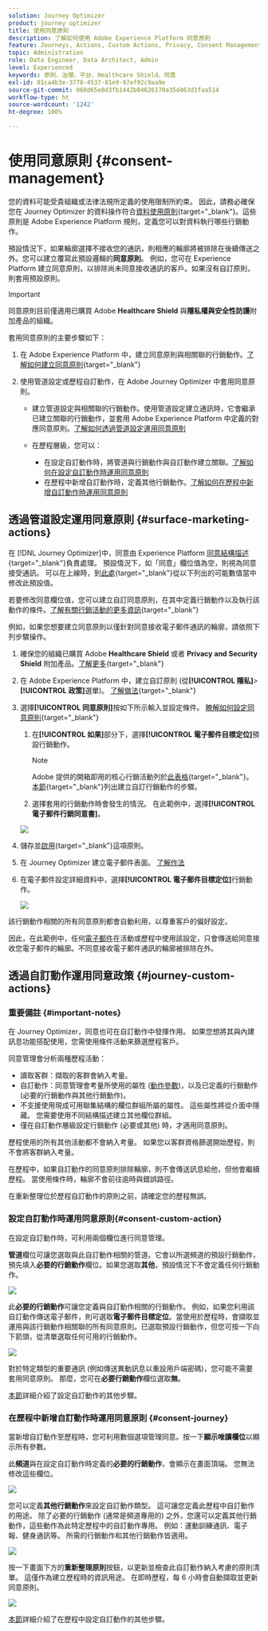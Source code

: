 ```yaml
---
solution: Journey Optimizer
product: journey optimizer
title: 使用同意原則
description: 了解如何使用 Adobe Experience Platform 同意原則
feature: Journeys, Actions, Custom Actions, Privacy, Consent Management
topic: Administration
role: Data Engineer, Data Architect, Admin
level: Experienced
keywords: 原則、治理、平台、Healthcare Shield、同意
exl-id: 01ca4b3e-3778-4537-81e9-97ef92c9aa9e
source-git-commit: 060d65e8d3fb1442b04626170a35d463d1faa514
workflow-type: ht
source-wordcount: '1242'
ht-degree: 100%

---
```


# 使用同意原則 {#consent-management}

您的資料可能受貴組織或法律法規所定義的使用限制所約束。 因此，請務必確保您在 Journey Optimizer 的資料操作符合[資料使用原則](https://experienceleague.adobe.com/docs/experience-platform/data-governance/policies/overview.html?lang=zh-Hant){target="_blank"}。這些原則是 Adobe Experience Platform 規則，定義您可以對資料執行哪些行銷動作。

預設情況下，如果輪廓選擇不接收您的通訊，則相應的輪廓將被排除在後續傳送之外。您可以建立覆寫此預設邏輯的&#x200B;**同意原則**。 例如，您可在 Experience Platform 建立同意原則，以排除尚未同意接收通訊的客戶。如果沒有自訂原則，則套用預設原則。

>[!IMPORTANT]
>
>同意原則目前僅適用已購買 Adobe **Healthcare Shield** 與&#x200B;**隱私權與安全性防護**&#x200B;附加產品的組織。

套用同意原則的主要步驟如下：

1. 在 Adobe Experience Platform 中，建立同意原則與相關聯的行銷動作。[了解如何建立同意原則](https://experienceleague.adobe.com/docs/experience-platform/data-governance/policies/user-guide.html?lang=zh-Hant#consent-policy){target="_blank"}

2. 使用管道設定或歷程自訂動作，在 Adobe Journey Optimizer 中套用同意原則。

   * 建立管道設定與相關聯的行銷動作。使用管道設定建立通訊時，它會繼承已建立關聯的行銷動作，並套用 Adobe Experience Platform 中定義的對應同意原則。[了解如何透過管道設定運用同意原則](#surface-marketing-actions)

   * 在歷程層級，您可以：

      * 在設定自訂動作時，將管道與行銷動作與自訂動作建立關聯。[了解如何在設定自訂動作時運用同意原則](#consent-custom-action)
      * 在歷程中新增自訂動作時，定義其他行銷動作。[了解如何在歷程中新增自訂動作時運用同意原則](#consent-journey)

## 透過管道設定運用同意原則 {#surface-marketing-actions}

在 [!DNL Journey Optimizer]中，同意由 Experience Platform [同意結構描述](https://experienceleague.adobe.com/docs/experience-platform/xdm/field-groups/profile/consents.html?lang=zh-Hant){target="_blank"}負責處理。 預設情況下，如「同意」欄位值為空，則視為同意接受通訊。 可以在上線時，到[此處](https://experienceleague.adobe.com/docs/experience-platform/xdm/data-types/consents.html?lang=zh-Hant#choice-values){target="_blank"}從以下列出的可能數值當中修改此預設值。

若要修改同意欄位值，您可以建立自訂同意原則，在其中定義行銷動作以及執行該動作的條件。[了解有關行銷活動的更多資訊](https://experienceleague.adobe.com/docs/experience-platform/data-governance/policies/overview.html?lang=zh-Hant#marketing-actions){target="_blank"}

例如，如果您想要建立同意原則以僅針對同意接收電子郵件通訊的輪廓，請依照下列步驟操作。

1. 確保您的組織已購買 Adobe **Healthcare Shield** 或者 **Privacy and Security Shield** 附加產品。[了解更多](https://experienceleague.adobe.com/docs/events/customer-data-management-voices-recordings/governance/healthcare-shield.html?lang=zh-Hant){target="_blank"}

1. 在 Adobe Experience Platform 中，建立自訂原則 (從&#x200B;**[!UICONTROL 隱私]**>**[!UICONTROL 政策]**&#x200B;選單)。 [了解做法](https://experienceleague.adobe.com/docs/experience-platform/data-governance/policies/user-guide.html?lang=de#create-policy){target="_blank"}

   <!--![](assets/consent-policy-create.png)-->

1. 選擇&#x200B;**[!UICONTROL 同意原則]**&#x200B;按如下所示輸入並設定條件。 [瞭解如何設定同意原則](https://experienceleague.adobe.com/docs/experience-platform/data-governance/policies/user-guide.html?lang=zh-Hant#consent-policy){target="_blank"}

   1. 在&#x200B;**[!UICONTROL 如果]**&#x200B;部分下，選擇&#x200B;**[!UICONTROL 電子郵件目標定位]**&#x200B;預設行銷動作。

      <!--![](assets/consent-policy-marketing-action.png)-->

      >[!NOTE]
      >
      >Adobe 提供的開箱即用的核心行銷活動列於[此表格](https://experienceleague.adobe.com/docs/experience-platform/data-governance/policies/overview.html?lang=zh-Hant#core-actions){target="_blank"}。[本節](https://experienceleague.adobe.com/docs/experience-platform/data-governance/policies/user-guide.html?lang=zh-Hant#create-marketing-action){target="_blank"}列出建立自訂行銷動作的步驟。

   1. 選擇套用的行銷動作時會發生的情況。 在此範例中，選擇&#x200B;**[!UICONTROL 電子郵件行銷同意書]**。

   ![](assets/consent-policy-then.png)

1. 儲存並[啟用](https://experienceleague.adobe.com/docs/experience-platform/data-governance/policies/user-guide.html?lang=zh-Hant#enable){target="_blank"}這項原則。

1. 在 Journey Optimizer 建立電子郵件表面。 [了解作法](../configuration/channel-surfaces.md#create-channel-surface)

1. 在電子郵件設定詳細資料中，選擇&#x200B;**[!UICONTROL 電子郵件目標定位]**&#x200B;行銷動作。

   ![](assets/surface-marketing-action.png)

該行銷動作相關的所有同意原則都會自動利用，以尊重客戶的偏好設定。

因此，在此範例中，任何[電子郵件](../email/create-email.md)在活動或歷程中使用該設定，只會傳送給同意接收您電子郵件的輪廓。不同意接收電子郵件通訊的輪廓被排除在外。

## 透過自訂動作運用同意政策 {#journey-custom-actions}

### 重要備註 {#important-notes}

在 Journey Optimizer，同意也可在自訂動作中發揮作用。 如果您想將其與內建訊息功能搭配使用，您需使用條件活動來篩選歷程客戶。

同意管理會分析兩種歷程活動：

* 讀取客群：擷取的客群會納入考量。
* 自訂動作：同意管理會考量所使用的屬性 ([動作參數](../action/about-custom-action-configuration.md#define-the-message-parameters))，以及已定義的行銷動作 (必要的行銷動作與其他行銷動作)。
* 不支援使用現成可用聯集結構的欄位群組所屬的屬性。 這些屬性將從介面中隱藏。 您需要使用不同結構描述建立其他欄位群組。
* 僅在自訂動作層級設定行銷動作 (必要或其他) 時，才適用同意原則。

歷程使用的所有其他活動都不會納入考量。 如果您以客群資格篩選開始歷程，則不會將客群納入考量。

在歷程中，如果自訂動作的同意原則排除輪廓，則不會傳送訊息給他，但他會繼續歷程。 當使用條件時，輪廓不會前往逾時與錯誤路徑。

在重新整理位於歷程自訂動作的原則之前，請確定您的歷程無誤。

<!--
There are two types of latency regarding the use of consent policies:

* **User latency**: the delay from the time a profile changes a consent settings to the moment it is applied in Experience Platform. This can take up to 48h. 
* **Consent policy latency**: the delay from the time a consent policy is created or updated to the moment it is applied. This can take up to 6 hours
-->

### 設定自訂動作時運用同意原則{#consent-custom-action}

在設定自訂動作時，可利用兩個欄位進行同意管理。

**管道**&#x200B;欄位可讓您選取與此自訂動作相關的管道。它會以所選頻道的預設行銷動作，預先填入&#x200B;**必要的行銷動作**&#x200B;欄位。如果您選取&#x200B;**其他**，預設情況下不會定義任何行銷動作。 

![](assets/consent1.png)

此&#x200B;**必要的行銷動作**&#x200B;可讓您定義與自訂動作相關的行銷動作。 例如，如果您利用該自訂動作傳送電子郵件，則可選取&#x200B;**電子郵件目標定位**。當使用於歷程時，會擷取並運用與該行銷動作相關聯的所有同意原則。已選取預設行銷動作，但您可按一下向下箭頭，從清單選取任何可用的行銷動作。

![](assets/consent2.png)

對於特定類型的重要通訊 (例如傳送異動訊息以重設用戶端密碼)，您可能不需要套用同意原則。 那麼，您可在&#x200B;**必要行銷動作**&#x200B;欄位選取&#x200B;**無**。

[本節](../action/about-custom-action-configuration.md#consent-management)詳細介紹了設定自訂動作的其他步驟。

### 在歷程中新增自訂動作時運用同意原則 {#consent-journey}

當新增自訂動作至歷程時，您可利用數個選項管理同意。按一下&#x200B;**顯示唯讀欄位**&#x200B;以顯示所有參數。

此&#x200B;**頻道**&#x200B;與在設定自訂動作時定義的&#x200B;**必要的行銷動作**，會顯示在畫面頂端。 您無法修改這些欄位。

![](assets/consent4.png)

您可以定義&#x200B;**其他行銷動作**&#x200B;來設定自訂動作類型。 這可讓您定義此歷程中自訂動作的用途。 除了必要的行銷動作 (通常是頻道專用的) 之外，您還可以定義其他行銷動作，這些動作為此特定歷程中的自訂動作專用。 例如：運動訓練通訊、電子報、健身通訊等。 所需的行銷動作和其他行銷動作皆適用。

![](assets/consent3.png)

按一下畫面下方的&#x200B;**重新整理原則**&#x200B;按鈕，以更新並檢查此自訂動作納入考慮的原則清單。 這僅作為建立歷程時的資訊用途。 在即時歷程，每 6 小時會自動擷取並更新同意原則。

![](assets/consent5.png)

<!--
The following data is taken into account for consent:

* marketing actions and additional marketing actions defined in the custom action
* action parameters defined in the custom action, see this [section](../action/about-custom-action-configuration.md#define-the-message-parameters) 
* attributes used as criteria in a segment when the journey starts with a Read segment, see this [section](../building-journeys/read-audience.md) 

>[!NOTE]
>
>Please note that there can be a latency when updating the list of policies applied, refer to this [this section](../action/consent.md#important-notes).
-->

[本節](../building-journeys/using-custom-actions.md)詳細介紹了在歷程中設定自訂動作的其他步驟。
